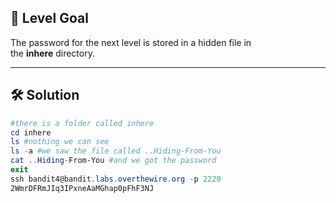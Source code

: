 ## 🔐 Level Goal

The password for the next level is stored in a hidden file in the **inhere** directory.

---

## 🛠️ Solution

```powershell
#there is a folder called inhere
cd inhere
ls #nothing we can see
ls -a #we saw the file called ..Hiding-From-You
cat ..Hiding-From-You #and we got the password
exit
ssh bandit4@bandit.labs.overthewire.org -p 2220
2WmrDFRmJIq3IPxneAaMGhap0pFhF3NJ
```